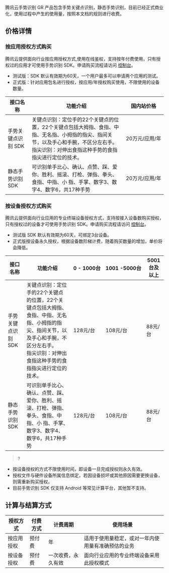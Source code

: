 腾讯云手势识别 GR 产品包含手势关键点识别，静态手势识别，目前已经正式商业化，使用过程中产生的使用量，按照本文档的规则进行收费。

## 价格详情

### 按应用授权方式购买

腾讯云提供面向行业按应用授权方式,使用在线鉴权，支持按年付费使用，只有授权过的应用才可使用手势识别 SDK。申请购买流程请访问 [控制台]()。
- 测试版：SDK 默认有效期为60天，一个用户最多可以申请两个应用的测试。
- 正式版：针对应用包名进行授权，按应用/年授权购买使用，不限使用的设备数量。

| 接口名称          | 功能介绍                                                     | 国内站价格     |
| ----------------- | ------------------------------------------------------------ | -------------- |
| 手势关键点识别 SDK | 关键点识别：定位手的22个关键点的位置，22个关键点包括大拇指、食指、中指、无名指、小拇指的指尖、指间关节，以及手心和手腕，不区分左右手。<br>指尖识别：对伸出食指这种手势的食指指尖进行定位的技术。 | <nobr>20万元/应用/年</nobr> |
| 静态手势识别 SDK   | 可识别单手比心、确认、点赞、踩、爱你、胜利、摇滚、打枪、弹指、拳头、食指、中指、小 指、手掌、数字3、数字4、数字6，共17种手势 | <nobr>20万元/应用/年</nobr> |

### 按设备授权方式购买

腾讯云提供面向行业应用的专业终端设备授权方式，支持按接入设备数购买授权，只有授权过的设备才可使用手势识别 SDK。申请购买流程请访问 [控制台]()。
- 测试版 SDK 默认有效期为60天，可绑定3台设备。
- 正式版按设备永久授权，根据设备数阶梯计费，随着购买数量的增加，单价将会降低。

| 接口名称          | 功能介绍                     | <nobr>0 - 1000台</nobr> | <nobr>1001 -5000台</nobr> | 5001台及以上 |
| ----------------- | ------------------------------------------------------------ | ---------- | ------------ | ------------ |
| 手势关键点识别 SDK | 关键点识别：定位手的22个关键点的位置，22个关键点包括大拇指、食指、中指、无名指、小拇指的指尖、指间关节，以及手心和手腕，不区分左右手。<br>指尖识别：对伸出食指这种手势的食指指尖进行定位的技术。 | 128元/台   | 108元/台     | 88元/台      |
| 静态手势识别 SDK   | 可识别单手比心、确认、点赞、踩、爱你、胜利、摇滚、打枪、弹指、拳头、食指、中指、小 指、手掌、数字3、数字4、数字6，共17种手势 | 128元/台   | 108元/台     | 88元/台      |

>?
- 按设备授权的方式不限使用时间，即设备一旦完成授权则永久有效。
- 授权文件与硬件设备所属信息绑定，若因设备损坏或其他原因需要更换设备，则需重新购买授权。
- 目前手势识别 SDK 仅支持 Android 等常见计算平台，其他暂不支持。


## 计算与结算方式
|授权方式	| 付费方式 |	计费周期	| 使用场景|
|----|----|----|----|
|按应用授权 |	预付费 |	年	| 适用于使用量稳定，或对一年内使用量有准确预估的业务|
|按设备授权 |	预付费 |	一次收费，永久有效 |	面向行业应用的专业终端设备采用此授权模式|
